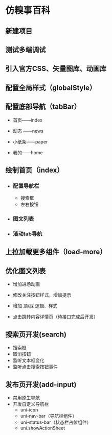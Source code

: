 # 仿糗事百科
## 新建项目
## 测试多端调试
## 引入官方CSS、矢量图库、动画库
## 配置全局样式（globalStyle）
## 配置底部导航（tabBar）

- 首页——index

- 动态 ——news

- 小纸条——paper

- 我的——home

## 绘制首页（index）

- ### 配置导航栏

  - 搜索框
  - 左右按钮

- ### 图文列表

- ### 滚动tab导航

## 上拉加载更多组件（load-more）

## 优化图文列表

- 增加进场动画

- 修改关注按钮样式，增加提示

- 增加 顶/踩 逻辑、样式

- 点击跳转内容详情页（待接口完成后开发）

## 搜索页开发(search)

- 搜索框
- 取消按钮
- 监听文本框变化
- 监听点击搜索按钮事件

## 发布页开发(add-input)

- 禁用原生导航
- 开发自定义导航栏
	- uni-icon
	- uni-nav-bar（导航栏组件）
	- uni-status-bar（状态栏占位组件）
	- uni.showActionSheet

